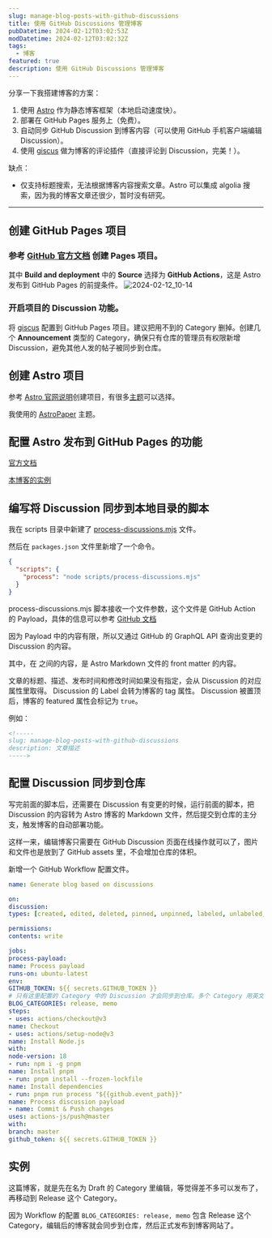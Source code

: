 ```yaml
---
slug: manage-blog-posts-with-github-discussions
title: 使用 GitHub Discussions 管理博客
pubDatetime: 2024-02-12T03:02:53Z
modDatetime: 2024-02-12T03:02:32Z
tags:
  - 博客
featured: true
description: 使用 GitHub Discussions 管理博客
---
```


分享一下我搭建博客的方案：

1. 使用 [Astro](https://astro.build/) 作为静态博客框架（本地启动速度快）。
2. 部署在 GitHub Pages 服务上（免费）。
3. 自动同步 GitHub Discussion 到博客内容（可以使用 GitHub 手机客户端编辑 Discussion）。
4. 使用 [giscus](https://giscus.app/) 做为博客的评论插件（直接评论到 Discussion，完美！）。

缺点：

- 仅支持标题搜索，无法根据博客内容搜索文章。Astro 可以集成 algolia 搜索，因为我的博客文章还很少，暂时没有研究。

---

## 创建 GitHub Pages 项目

### 参考 [GitHub 官方文档](https://docs.github.com/zh/pages/getting-started-with-github-pages) 创建 Pages 项目。

其中 **Build and deployment** 中的 **Source** 选择为 **GitHub Actions**，这是 Astro 发布到 GitHub Pages 的前提条件。
![2024-02-12_10-14](https://github.com/mwxxhdb/mwxxhdb.github.io/assets/8121121/8ef11d71-156e-4bde-8da7-654a8d79212c)

### 开启项目的 Discussion 功能。

将 [giscus](https://github.com/apps/giscus) 配置到 GitHub Pages 项目。建议把用不到的 Category 删掉。创建几个 **Announcement** 类型的 Category，确保只有仓库的管理员有权限新增 Discussion，避免其他人发的帖子被同步到仓库。

## 创建 Astro 项目

参考 [Astro 官网说明](https://docs.astro.build/zh-cn/install/auto/#%E5%85%A5%E9%97%A8%E6%A8%A1%E6%9D%BF)创建项目，有很多[主题](https://astro.build/themes/?search=&categories%5B%5D=blog&price%5B%5D=free)可以选择。

我使用的 [AstroPaper](https://astro-paper.pages.dev/) 主题。

## 配置 Astro 发布到 GitHub Pages 的功能

[官方文档](https://docs.astro.build/en/guides/deploy/github/#_top)

[本博客的实例](https://github.com/mwxxhdb/mwxxhdb.github.io/blob/master/.github/workflows/deploy.yml)

## 编写将 Discussion 同步到本地目录的脚本

我在 scripts 目录中新建了 [process-discussions.mjs](https://github.com/mwxxhdb/mwxxhdb.github.io/blob/master/scripts/process-discussions.mjs) 文件。

然后在 `packages.json` 文件里新增了一个命令。

```json
{
  "scripts": {
    "process": "node scripts/process-discussions.mjs"
  }
}
```

process-discussions.mjs 脚本接收一个文件参数，这个文件是 GitHub Action 的 Payload，具体的信息可以参考 [GitHub 文档](https://docs.github.com/zh/actions/using-workflows/events-that-trigger-workflows#discussion)

因为 Payload 中的内容有限，所以又通过 GitHub 的 GraphQL API 查询出变更的 Discussion 的内容。

其中，在 <!----- -----> 之间的内容，是 Astro Markdown 文件的 front matter 的内容。

文章的标题、描述、发布时间和修改时间如果没有指定，会从 Discussion 的对应属性里取得。
Discussion 的 Label 会转为博客的 tag 属性。
Discussion 被置顶后，博客的 featured 属性会标记为 `true`。

例如：

```markdown
<!-----
slug: manage-blog-posts-with-github-discussions
description: 文章描述
----->
```

## 配置 Discussion 同步到仓库

写完前面的脚本后，还需要在 Discussion 有变更的时候，运行前面的脚本，把 Discussion 的内容转为 Astro 博客的 Markdown 文件，然后提交到仓库的主分支，触发博客的自动部署功能。

这样一来，编辑博客只需要在 GitHub Discussion 页面在线操作就可以了，图片和文件也是放到了 GitHub assets 里，不会增加仓库的体积。

新增一个 GitHub Workflow 配置文件。

```yaml
name: Generate blog based on discussions

on:
discussion:
types: [created, edited, deleted, pinned, unpinned, labeled, unlabeled, category_changed]

permissions:
contents: write

jobs:
process-payload:
name: Process payload
runs-on: ubuntu-latest
env:
GITHUB_TOKEN: ${{ secrets.GITHUB_TOKEN }}
# 只有这里配置的 Category 中的 Discussion 才会同步到仓库。多个 Category 用英文逗号 "," 分割。
BLOG_CATEGORIES: release, memo
steps:
- uses: actions/checkout@v3
name: Checkout
- uses: actions/setup-node@v3
name: Install Node.js
with:
node-version: 18
- run: npm i -g pnpm
name: Install pnpm
- run: pnpm install --frozen-lockfile
name: Install dependencies
- run: pnpm run process "${{github.event_path}}"
name: Process discussion payload
- name: Commit & Push changes
uses: actions-js/push@master
with:
branch: master
github_token: ${{ secrets.GITHUB_TOKEN }}
```

## 实例

这篇博客，就是先在名为 Draft 的 Category 里编辑，等觉得差不多可以发布了，再移动到 Release 这个 Category。

因为 Workflow 的配置 `BLOG_CATEGORIES: release, memo` 包含 Release 这个 Category，编辑后的博客就会同步到仓库，然后正式发布到博客网站了。

<script src="https://giscus.app/client.js" data-repo="mwxxhdb/mwxxhdb.github.io" data-mapping="number" data-term="2" data-reactions-enabled="1" data-emit-metadata="0" data-input-position="bottom" data-theme="transparent_dark" data-lang="zh-CN" data-loading="lazy" crossorigin="anonymous" async></script>
